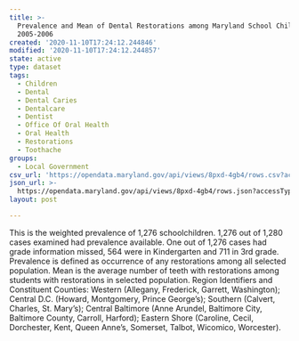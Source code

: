 ```yaml
---
title: >-
  Prevalence and Mean of Dental Restorations among Maryland School Children,
  2005-2006
created: '2020-11-10T17:24:12.244846'
modified: '2020-11-10T17:24:12.244857'
state: active
type: dataset
tags:
  - Children
  - Dental
  - Dental Caries
  - Dentalcare
  - Dentist
  - Office Of Oral Health
  - Oral Health
  - Restorations
  - Toothache
groups:
  - Local Government
csv_url: 'https://opendata.maryland.gov/api/views/8pxd-4gb4/rows.csv?accessType=DOWNLOAD'
json_url: >-
  https://opendata.maryland.gov/api/views/8pxd-4gb4/rows.json?accessType=DOWNLOAD
layout: post

---
```

This is the weighted prevalence of 1,276 schoolchildren.  1,276 out of 1,280 cases examined had prevalence available.  One out of 1,276 cases had grade information missed, 564 were in Kindergarten and 711 in 3rd grade.  Prevalence is defined as occurrence of any restorations among all selected population.  Mean is the average number of teeth with restorations among students with restorations in selected population.  Region Identifiers and Constituent Counties: Western (Allegany, Frederick, Garrett, Washington); Central D.C. (Howard, Montgomery, Prince George’s); Southern (Calvert, Charles, St. Mary’s); Central Baltimore (Anne Arundel, Baltimore City, Baltimore County, Carroll, Harford); Eastern Shore (Caroline, Cecil, Dorchester, Kent, Queen Anne’s, Somerset, Talbot, Wicomico, Worcester).
